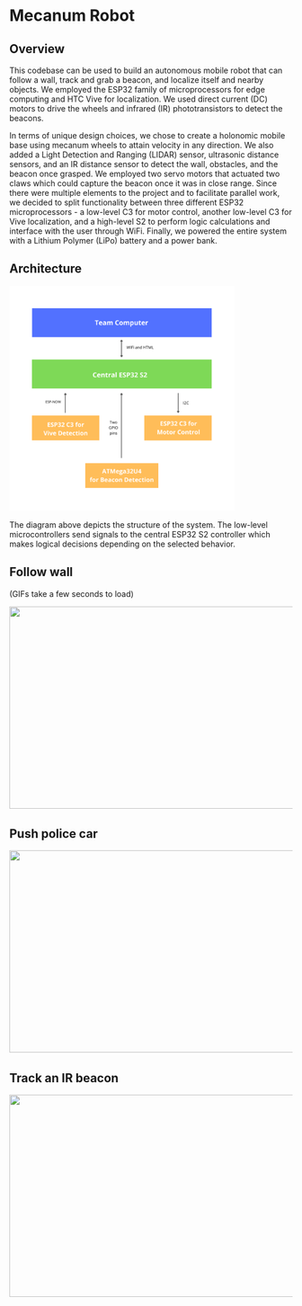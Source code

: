 # Mecanum Robot

## Overview

This codebase can be used to build an autonomous mobile robot that can follow a wall, track and grab a beacon, and localize itself and nearby objects. We employed the ESP32 family of microprocessors for edge computing and HTC Vive for localization. We used direct current (DC) motors to drive the wheels and infrared (IR) phototransistors to detect the beacons.

In terms of unique design choices, we chose to create a holonomic mobile base using mecanum wheels to attain velocity in any direction. We also added a Light Detection and Ranging (LIDAR) sensor, ultrasonic distance sensors, and an IR distance sensor to detect the wall, obstacles, and the beacon once grasped. We employed two servo motors that actuated two claws which could capture the beacon once it was in close range. Since there were multiple elements to the project and to facilitate parallel work, we decided to split functionality between three different ESP32 microprocessors - a low-level C3 for motor control, another low-level C3 for Vive localization, and a high-level S2 to perform logic calculations and interface with the user through WiFi. Finally, we powered the entire system with a Lithium Polymer (LiPo) battery and a power bank.

## Architecture

<img src="Images/MCU-architecture.png" width="400" height="400">

The diagram above depicts the structure of the system. The low-level microcontrollers send signals to the central ESP32 S2 controller which makes logical decisions depending on the selected behavior.

## Follow wall

(GIFs take a few seconds to load)

<img src="Images/wall-following.gif" width="640" height="360">

## Push police car

<img src="Images/push-police-car.gif" width="640" height="360">

## Track an IR beacon

<img src="Images/track-beacon.gif" width="640" height="360">
